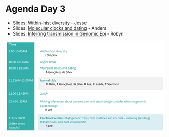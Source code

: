 # Agenda Day 3

* Slides: [Within-hist diversity](media/misc/not_ready.png) - Jesse
* Slides: [Molecular clocks and dating](media/misc/not_ready.png) - Anders
* Slides: [Inferring transmission in Genomic Epi](https://www.dropbox.com/s/hszpzc2ahe9up1b/Lecture_3_RSLee_Making_inferences_about%20transmission_and_study_design_20180615.pdf) - Robyn


![Agenda Day 3](media/timetable/day3.png)
